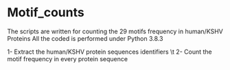 # Motif_counts
The scripts are written for counting the 29 motifs frequency in human/KSHV Proteins
All the coded is performed under Python 3.8.3

1- Extract the human/KSHV protein sequences identifiers \t
2- Count the motif frequency in every protein sequence

